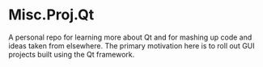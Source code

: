 # Misc.Proj.Qt
A personal repo for learning more about Qt and for mashing up code and ideas taken from elsewhere. The primary motivation here is to roll out GUI projects built using the Qt framework.
